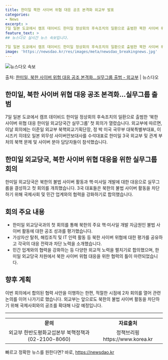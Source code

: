 ```yaml
---
title: 한미일 북한 사이버 위협 대응 공조 본격화 외교부 발표
categories:
- News
excerpt: >
7일 일본 도쿄에서 캠프 데이비드 한미일 정상회의 후속조치의 일환으로 출범한 북한 사이버 위협 대응 한미일 …
feature_text: >
## 뉴스다오 실시간 뉴스 속보입니다.

7일 일본 도쿄에서 캠프 데이비드 한미일 정상회의 후속조치의 일환으로 출범한 북한 사이버 위협 대응 한미일 …
image: 'https://newsdao.kr/res/images/meta/newsdao_breakingnews.jpg'
---
```


![뉴스다오 속보](https://newsdao.kr/res/images/meta/newsdao_breakingnews.jpg)

<p>출처: <a href="https://newsdao.kr/2767" rel="dofollow">한미일, 북한 사이버 위협 대응 공조 본격화…실무그룹 출범 - 외교부</a> | 뉴스다오</p>

<h2>한미일, 북한 사이버 위협 대응 공조 본격화…실무그룹 출범</h2>

<p data-ke-size="size16">7일 일본 도쿄에서 캠프 데이비드 한미일 정상회의 후속조치의 일환으로 출범한 ‘북한 사이버 위협 대응 한미일 외교당국간 실무그룹’ 첫 회의가 열렸습니다. 외교부에 따르면, 이날 회의에는 이준일 외교부 북핵외교기획단장, 정 박 미국 국무부 대북특별부대표, 이시즈키 히데오 일본 외무성 사이버안보대사를 수석대표로 한미일 3국 외교부 및 관계 부처의 북핵 문제 및 사이버 분야 담당자들이 참석했습니다.</p>

<h2 data-ke-size="size26">한미일 외교당국, 북한 사이버 위협 대응을 위한 실무그룹 회의</h2>

<p data-ke-size="size16">한미일 외교당국은 북한의 불법 사이버 활동과 핵·미사일 개발에 대한 대응으로 실무그룹을 결성하고 첫 회의를 개최했습니다. 3국 대표들은 북한의 불법 사이버 활동을 차단하기 위해 국제사회 및 민간 업계와의 협력을 강화하기로 합의했습니다.</p>

<h2 data-ke-size="size26">회의 주요 내용</h2>

<ul>
  <li>한미일 외교당국과의 첫 회의를 통해 북한의 주요 핵·미사일 개발 자금원인 불법 사이버 활동에 대한 공조 성과를 평가했습니다.</li>
  <li>가상자산 탈취, 해킹조직 및 IT 인력 활동 등 북한 사이버 위협에 대한 평가를 공유하고 각국의 대응 전략과 차단 노력을 소개했습니다.</li>
  <li>민간 업계와의 협력을 강화하는 등 다양한 외교적 노력을 펼치기로 합의했으며, 한미일 외교당국 차원에서 북한 사이버 위협 대응을 위한 협력의 틀이 마련되었습니다.</li>
</ul>

<h2 data-ke-size="size26">향후 계획</h2>

<p data-ke-size="size16">이번 회의에서 합의된 협력 사안을 이행하는 한편, 적절한 시점에 2차 회의를 열어 관련 논의를 이어 나가기로 했습니다. 외교부는 앞으로도 북한의 불법 사이버 활동을 차단하기 위해 국제사회와의 공조를 확대해 나갈 예정입니다.</p>

<hr>

<table>
<tbody>
<tr>
<td style="text-align: center; height: 17px;"><b>문의</b></td>
<td style="text-align: center; height: 17px;"><b>자료출처</b></td>
</tr>
<tr>
<td style="text-align: center; height: 17px;">외교부 한반도평화교섭본부 북핵정책과(02-2100-8060)</td>
<td style="text-align: center; height: 17px;">정책브리핑 https://www.korea.kr</td>
</tr>
</tbody>
</table>

<p data-ke-size="size16"></p> 

빠르고 정확한 뉴스를 원한다면? 바로, <a href="https://newsdao.kr" rel="dofollow">https://newsdao.kr</a>


    
